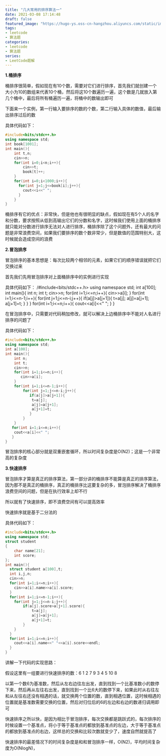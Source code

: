 ```yaml
---
title: "几大常用的排序算法一"
date: 2021-03-08 17:14:48
draft: false
featured_image: "https://hugo-ys.oss-cn-hangzhou.aliyuncs.com/static/img/leetcode.jpg"
tags:
- leetcode
- 算法题
categories: 
- leetcode
- 算法题
series:
- LeetCode题解
---
```

**1.桶排序**

桶排序很简单，假如现在有10个数，需要对它们进行排序，首先我们就创建一个大小为10的数组来代表10个桶，然后将这10个数遍历一遍，这个数是几就放入第几个桶中，最后将所有桶遍历一遍，将桶中的数输出即可

下面来一个实例，第一行输入要排序的数的个数，第二行输入具体的数值，最后输出排序过后的数

具体代码如下：

```c++
#include<bits/stdc++.h>
using namespace std;
int book[1001];
int main(){
    int t,n;
    cin>>n;
    for(int i=0;i<n;i++){
        cin>>t;
        book[t]++;
    }
    for(int i=0;i<1000;i++){
      for(int j=1;j<=book[i];j++){
        cout<<i<<" ";
      }
    }
}
```

桶排序有它的优点：非常快，但是他也有很明显的缺点，假如现在有5个人的名字和分数，要求按照从低到高输出它们的分数和名字，这时候我们使用上面的桶排序就只能对分数进行排序无法对人进行排序，桶排序除了这个问题外，还有最大的问题是非常浪费空间，如果我们要排序的数个数非常少，但是数值的范围特别大，这时候就会造成空间的浪费

**2.冒泡排序**

冒泡排序的基本思想是：每次比较两个相邻的元素，如果它们的顺序错误就把它们交换过来

首先我们先用冒泡排序对上面桶排序中的实例进行实现

具体代码如下：
/#include<bits/stdc++.h> using namespace std; int a[100]; int main(){ int n; int t; cin>>n; for(int i=1;i<=n;i++){ cin>>a[i]; } for(int i=1;i<=n-1;i++){ for(int j=1;j<=n-i;j++){ if(a[j]>a[j+1]){ t=a[j]; a[j]=a[j+1]; a[j+1]=t; } } } for(int i=1;i<=n;i++){ cout<<a[i]<<" "; } }

在冒泡排序中，只需要对代码稍加修改，就可以解决上边桶排序中不能对人名进行排序的问题了

具体代码如下：

```c++
#include<bits/stdc++.h>
using namespace std;
int a[100];
int main(){
    int n;
    int t;
    cin>>n;
    for(int i=1;i<=n;i++){
       cin>>a[i];
    }
    for(int i=1;i<=n-1;i++){
        for(int j=1;j<=n-i;j++){
           if(a[j]>a[j+1]){
            t=a[j];
            a[j]=a[j+1];
            a[j+1]=t;
           }
        }
    }
   for(int i=1;i<=n;i++){
    cout<<a[i]<<" ";
   }
}
```

冒泡排序的核心部分就是双重嵌套循环，所以时间复杂度是O(N2)；这是一个非常高的复杂度

**3.快速排序**

冒泡排序才算是真正的排序算法，第一部分讲的桶排序不能算是真正的排序算法，因为那不是真正的桶排序，真正的桶排序比这要复杂的多，冒泡排序解决了桶排序浪费空间的问题，但是在执行效率上却不行

所以就有了快速排序，即不浪费空间有可以提高效率

快速排序就是基于二分法的

具体代码如下：

```c++
#include<bits/stdc++.h>
using namespace std;
struct student
{
    char name[21];
    int score;
};
int main(){
  struct student a[100],t;
  int i,j,n;
  cin>>n;
  for(int i=1;i<=n;i++){
    cin>>a[i].name>>a[i].score;
  }
  for(int i=1;i<=n-1;i++){
    for(int j=1;j<=n-i;j++){
        if(a[j].score>a[j+1].score){
            t=a[j];
            a[j]=a[j+1];
            a[j+1]=t;
        }
    }
  }
  for(int i=1;i<=n;i++){
    cout<<a[i].name<<" "<<a[i].score<<endl;
  }
}
```

讲解一下代码的实现思路：

假设这里有一组要进行快速排序的数：6 1 2 7 9 3 4 5 10 8

以第一个数6为基准数，然后从左右边往左出发，直到找到一个比基准数小的数停下来，然后再从左往右出发，直到找到一个比6大的数停下来，如果此时从右往左和从左往右还没有相遇的话，就交换两个位置的数，直到相遇位置，这时候相遇的位置就是基准数需要交换的位置，然后对归位后的6的左边和右边的数递归调用即可

快速排序之所以快，是因为相比于冒泡排序，每次交换都是跳跃式的，每次排序的时候设置一个基准点，将小于等于基准点的都放到基准点的左边，大于等于基准点的都放到基准点的右边，这样总的交换和比较次数就变少了，速度自然就提高了

快速排序的最差情况下的时间复杂度是和和冒泡排序一样，O(N2)，平均时间复杂度为O(NlogN)，